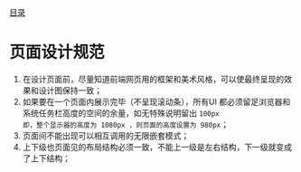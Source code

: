 [目录](./)
# 页面设计规范

1. 在设计页面前，尽量知道前端网页用的框架和美术风格，可以使最终呈现的效果和设计图保持一致；
2. 如果要在一个页面内展示完毕（不呈现滚动条），所有UI 都必须留足浏览器和系统任务栏高度的空间的余量，如无特殊说明留出 `100px`  
    `即，整个显示器的高度为 1080px ，则页面的高度设置为 980px`；
3. 页面间不能出现可以相互调用的无限嵌套模式；
4. 上下级也页面见的布局结构必须一致，不能上一级是左右结构，下一级就变成了上下结构；